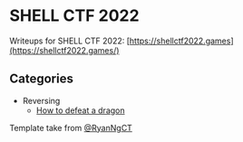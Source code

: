 # SHELL CTF 2022

Writeups for SHELL CTF 2022: [https://shellctf2022.games](https://shellctf2022.games/)

## Categories

- Reversing
   - [How to defeat a dragon](https://github.com/DJMucki/Writeups-for-SHELL-CTF-2022/blob/main/HowToDefeatADragon/HowToDefeatADragon.md)
   
Template take from [@RyanNgCT](https://github.com/RyanNgCT/CTF-Writeup-Template)